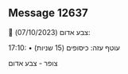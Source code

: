 ## Message 12637

🔴 צבע אדום (07/10/2023):

17:10:
• עוטף עזה: כיסופים (15 שניות)

צופר - צבע אדום

